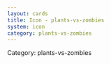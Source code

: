 ```yaml
---
layout: cards
title: Icon - plants-vs-zombies
system: icon
category: plants-vs-zombies
---
```

<div class="alert alert-secondary mb-4"><span class="i18n innerHTML-category">Category: </span><span class="i18n innerHTML-cat-plants-vs-zombies">plants-vs-zombies</span></div>
